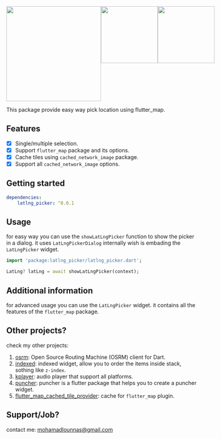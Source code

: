 <div style="display:flex;"><img width="250" src="https://github.com/physia/kflutter/assets/22839194/9f122928-0ec1-4b2d-a908-13307f257acb"><img width="150" src="https://github.com/physia/kflutter/assets/22839194/0145bb19-3c3c-49ec-8654-73c63f0c94a9"><img width="150"  src="https://github.com/physia/kflutter/assets/22839194/7b923821-f43b-436c-b057-bbd3da7c7351"></div>

This package provide easy way pick location using flutter_map.

## Features

- [X] Single/multiple selection.
- [X] Support `flutter_map` package and its options.
- [X] Cache tiles using `cached_network_image` package.
- [X] Support all `cached_network_image` options.

## Getting started

```yaml
dependencies:
    latlng_picker: ^0.0.1
```

## Usage

for easy way you can use the `showLatLngPicker` function to show the picker in a dialog.
it uses `LatLngPickerDialog` internally wish is embading the `LatLngPicker` widget.

```dart
import 'package:latlng_picker/latlng_picker.dart';

LatLng? latLng = await showLatLngPicker(context);
```

## Additional information

for advanced usage you can use the `LatLngPicker` widget. it contains all the features of the `flutter_map` package.

## Other projects?

check my other projects:

1. [osrm](https://pub.dev/packages/osrm): Open Source Routing Machine (OSRM) client for Dart.
2. [indexed](https://pub.dev/packages/indexed): indexed widget, allow you to order the items inside stack, sothing like `z-index`.
3. [kplayer](https://pub.dev/packages/kplayer): audio player that support all platforms.
4. [puncher](https://pub.dev/packages/puncher): puncher is a flutter package that helps you to create a puncher widget.
5. [flutter_map_cached_tile_provider](https://pub.dev/packages/flutter_map_cached_tile_provider): cache for `flutter_map` plugin.

## Support/Job?

contact me: mohamadlounnas@gmail.com
